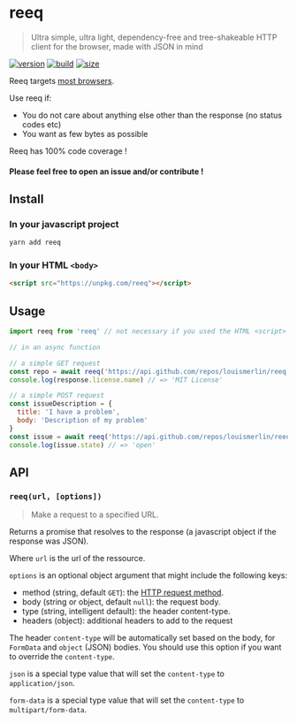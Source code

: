 # reeq

> Ultra simple, ultra light, dependency-free and tree-shakeable HTTP client for the browser, made with JSON in mind

[![version](https://img.shields.io/npm/v/reeq.svg)](https://www.npmjs.com/package/reeq) [![build](https://img.shields.io/travis/louismerlin/reeq.svg)](https://travis-ci.org/louismerlin/reeq) [![size](https://img.shields.io/bundlephobia/minzip/reeq.svg)](https://bundlephobia.com/result?p=reeq)

Reeq targets [most browsers](https://caniuse.com/#feat=promises).

Use reeq if:
 - You do not care about anything else other than the response (no status codes etc)
 - You want as few bytes as possible

Reeq has 100% code coverage !

#### Please feel free to open an issue and/or contribute !

## Install

### In your javascript project

```bash
yarn add reeq
```

### In your HTML `<body>`

```html
<script src="https://unpkg.com/reeq"></script>
```

## Usage

```javascript
import reeq from 'reeq' // not necessary if you used the HTML <script>

// in an async function

// a simple GET request
const repo = await reeq('https://api.github.com/repos/louismerlin/reeq')
console.log(response.license.name) // => 'MIT License'

// a simple POST request
const issueDescription = {
  title: 'I have a problem',
  body: 'Description of my problem'
}
const issue = await reeq('https://api.github.com/repos/louismerlin/reeq/issues', { method: 'POST', body: issueDescription })
console.log(issue.state) // => 'open'
```

## API

### `reeq(url, [options])`

> Make a request to a specified URL.

Returns a promise that resolves to the response (a javascript object if the response was JSON).

Where `url` is the url of the ressource.

`options` is an optional object argument that might include the following keys:

- method (string, default `GET`): the [HTTP request method](https://developer.mozilla.org/en-US/docs/Web/HTTP/Methods).
- body (string or object, default `null`): the request body.
- type (string, intelligent default): the header content-type.
- headers (object): additional headers to add to the request

The header `content-type` will be automatically set based on the body, for `FormData` and `object` (JSON) bodies. You should use this option if you want to override the `content-type`.

`json` is a special type value that will set the `content-type` to `application/json`.

`form-data` is a special type value that will set the `content-type` to `multipart/form-data`.

